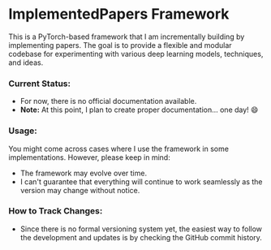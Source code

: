 # ImplementedPapers Framework

This is a PyTorch-based framework that I am incrementally building by implementing papers. The goal is to provide a flexible and modular codebase for experimenting with various deep learning models, techniques, and ideas.

### Current Status:
- For now, there is no official documentation available.
- **Note:** At this point, I plan to create proper documentation... one day! 😄

### Usage:
You might come across cases where I use the framework in some implementations. However, please keep in mind:
- The framework may evolve over time.
- I can't guarantee that everything will continue to work seamlessly as the version may change without notice.

### How to Track Changes:
- Since there is no formal versioning system yet, the easiest way to follow the development and updates is by checking the GitHub commit history.
